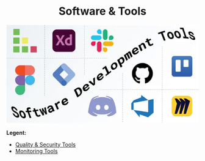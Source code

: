 <div align="center">

# **Software & Tools**

![Software & Tools](./pic/software.gif)
</div>

__Legent:__

  * [Quality & Security Tools](./files/quality_and_security.md)
  * [Monitoring Tools](./files/monitoring.md)
